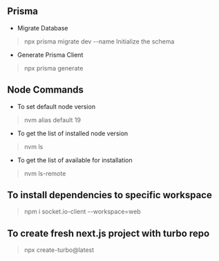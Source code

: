 ## Prisma

- Migrate Database
> npx prisma migrate dev --name Initialize the schema

- Generate Prisma Client
> npx prisma generate

## Node Commands
- To set default node version
> nvm alias default 19

- To get the list of installed node version
> nvm ls

- To get the list of available for installation
> nvm ls-remote

## To install dependencies to specific workspace
> npm i socket.io-client --workspace=web

## To create fresh next.js project with turbo repo
> npx create-turbo@latest